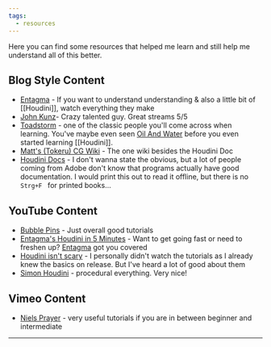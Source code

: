 ```yaml
---
tags:
  - resources
---
```


Here you can find some resources that helped me learn and still help me understand all of this better.

## Blog Style Content
- [Entagma](https://entagma.com/) - If you want to understand understanding & also a little bit of [[Houdini]], watch everything they make
- [John Kunz](https://wiki.johnkunz.com/index.php?title=Main_Page)- Crazy talented guy. Great streams 5/5
- [Toadstorm](https://www.toadstorm.com/blog/) - one of the classic people you'll come across when learning. You've maybe even seen [Oil And Water](https://www.toadstorm.com/blog/?p=652) before you even started learning [[Houdini]].
- [Matt's (Tokeru) CG Wiki](https://www.tokeru.com/cgwiki/index.php?title=Main_Page) - The one wiki besides the Houdini Doc
- [Houdini Docs](https://www.sidefx.com/docs/) - I don't wanna state the obvious, but a lot of people coming from Adobe don't know that programs actually have good documentation. I would print this out to read it offline, but there is no `Strg+F ` for printed books...

## YouTube Content
- [Bubble Pins](https://www.youtube.com/c/bubblepins) - Just overall good tutorials
- [Entagma's Houdini in 5 Minutes](https://www.youtube.com/watch?v=t17WRxHRih8&list=PLdFfFRXT0K_gyA6VVBnYVDgAEGYeaJlKN) - Want to get going fast or need to freshen up? [Entagma](https://entagma.com/) got you covered
- [Houdini isn't scary](https://www.youtube.com/watch?v=Tsv8UGqDibc&list=PLhyeWJ40aDkUDHDOhZQ2UkCfNiQj7hS5W) - I personally didn't watch the tutorials as I already knew the basics on release. But I've heard a lot of good about them
- [Simon Houdini](https://youtube.com/channel/UCvuT2bzBB0kzne16DBAtmLQ) - procedural everything. Very nice!

## Vimeo Content
- [Niels Prayer](https://vimeo.com/156396707) - very useful tutorials if you are in between beginner and intermediate

---

<script src="https://giscus.app/client.js"
        data-repo="git-submariner/oddlyspecific"
        data-repo-id="R_kgDOHY5lmg"
        data-category="General"
        data-category-id="DIC_kwDOHY5lms4CPUCw"
        data-mapping="url"
        data-reactions-enabled="1"
        data-emit-metadata="0"
        data-input-position="bottom"
        data-theme="dark"
        data-lang="en"
        crossorigin="anonymous"
        async>
</script>